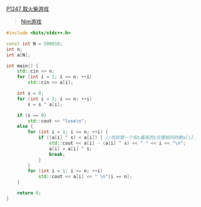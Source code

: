 [P1247 取火柴游戏](https://www.luogu.com.cn/problem/P1247)

> [Nim游戏](https://github.com/GongNanyue/ProblemSolve/blob/main/%E6%95%B0%E5%AD%A6/%E5%8D%9A%E5%BC%88%E8%AE%BA/%E5%85%AC%E5%B9%B3%E7%BB%84%E5%90%88%E6%B8%B8%E6%88%8F/Nim%E6%B8%B8%E6%88%8F.md) 

```cpp
#include <bits/stdc++.h>

const int N = 500010;
int n;
int a[N];

int main() {
    std::cin >> n;
    for (int i = 1; i <= n; ++i)
        std::cin >> a[i];

    int s = 0;
    for (int i = 1; i <= n; ++i)
        s = s ^ a[i];

    if (s == 0)
        std::cout << "lose\n";
    else {
        for (int i = 1; i <= n; ++i) {
            if ((a[i] ^ s) < a[i]) { //找到第一个和s最高的1位置相同的数a[i]，满足 a[i] ^ s < a[i]
                std::cout << a[i] - (a[i] ^ s) << " " << i << "\n";
                a[i] = a[i] ^ s;
                break;
            }
        }
        for (int i = 1; i <= n; ++i)
            std::cout << a[i] << " \n"[i == n];
    }

    return 0;
}

```
